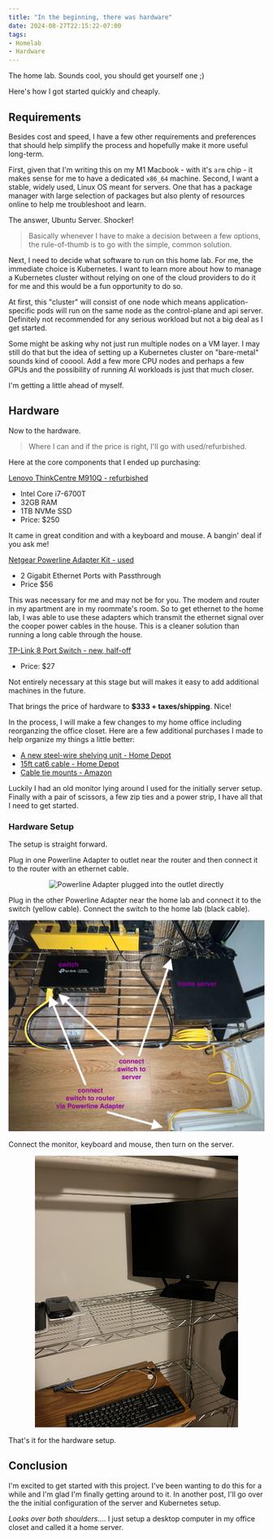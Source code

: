 ```yaml
---
title: "In the beginning, there was hardware"
date: 2024-08-27T22:15:22-07:00
tags:
- Homelab
- Hardware
---
```


The home lab. Sounds cool, you should get yourself one ;)

Here's how I got started quickly and cheaply.

## Requirements

Besides cost and speed, I have a few other requirements and preferences that should help simplify the process and hopefully make it more useful long-term. 

First, given that I'm writing this on my M1 Macbook - with it's `arm` chip - it makes sense for me to have a dedicated `x86_64` machine. Second, I want a stable, widely used, Linux OS meant for servers. One that has a package manager with large selection of packages but also plenty of resources online to help me troubleshoot and learn. 

The answer, Ubuntu Server. Shocker!

> Basically whenever I have to make a decision between a few options, the rule-of-thumb is to go with the simple, common solution.

Next, I need to decide what software to run on this home lab. For me, the immediate choice is Kubernetes. I want to learn more about how to manage a Kubernetes cluster without relying on one of the cloud providers to do it for me and this would be a fun opportunity to do so.

At first, this "cluster" will consist of one node which means application-specific pods will run on the same node as the control-plane and api server. Definitely not recommended for any serious workload but not a big deal as I get started.

Some might be asking why not just run multiple nodes on a VM layer. I may still do that but the idea of setting up a Kubernetes cluster on "bare-metal" sounds kind of cooool. Add a few more CPU nodes and perhaps a few GPUs and the possibility of running AI workloads is just that much closer.

I'm getting a little ahead of myself.

## Hardware

Now to the hardware.

> Where I can and if the price is right, I'll go with used/refurbished.

Here at the core components that I ended up purchasing:

[Lenovo ThinkCentre M910Q - refurbished](https://www.amazon.com/dp/B08MMQH98H?psc=1&ref=ppx_yo2ov_dt_b_product_details) 
- Intel Core i7-6700T
- 32GB RAM
- 1TB NVMe SSD
- Price: $250

It came in great condition and with a keyboard and mouse. A bangin' deal if you ask me!

[Netgear Powerline Adapter Kit - used](https://www.amazon.com/dp/B0778Y6K6N?psc=1&ref=ppx_yo2ov_dt_b_product_details)
- 2 Gigabit Ethernet Ports with Passthrough
- Price $56

This was necessary for me and may not be for you. The modem and router in my apartment are in my roommate's room. So to get ethernet to the home lab, I was able to use these adapters which transmit the ethernet signal over the cooper power cables in the house. This is a cleaner solution than running a long cable through the house.

[TP-Link 8 Port Switch - new, half-off](https://www.amazon.com/dp/B00K4DS5KU?psc=1&ref=ppx_yo2ov_dt_b_product_details)
- Price: $27

Not entirely necessary at this stage but will makes it easy to add additional machines in the future. 

That brings the price of hardware to **$333 + taxes/shipping**. Nice!

In the process, I will make a few changes to my home office including reorganzing the office closet. Here are a few additional purchases I made to help organize my things a little better:
- [A new steel-wire shelving unit - Home Depot](https://www.homedepot.com/p/HDX-4-Tier-Steel-Wire-Shelving-Unit-in-Chrome-36-in-W-x-54-in-H-x-14-in-D-31436PS-1/203846480)
- [15ft cat6 cable - Home Depot](https://www.homedepot.com/p/NTW-15-ft-Cat6-Snagless-Shielded-STP-Network-Patch-Cable-Yellow-345-S6-015YL/300457291) 
- [Cable tie mounts - Amazon](https://www.amazon.com/dp/B07MH6DGMM?psc=1&ref=ppx_yo2ov_dt_b_product_details)

Luckily I had an old monitor lying around I used for the initially server setup. Finally with a pair of scissors, a few zip ties and a power strip, I have all that I need to get started.

### Hardware Setup

The setup is straight forward. 

Plug in one Powerline Adapter to outlet near the router and then connect it to the router with an ethernet cable. 

<p align="center">
<img src="/images/homelab/powerline_adapter.jpg" alt="Powerline Adapter plugged into the outlet directly" width="250">
</p>

Plug in the other Powerline Adapter near the home lab and connect it to the switch (yellow cable). Connect the switch to the home lab (black cable). 

<p align="center">
<img src="/images/homelab/hl_setup_0.jpg" alt="" width="650">
</p>

Connect the monitor, keyboard and mouse, then turn on the server.

<p align="center">
<img src="/images/homelab/hl_keyboard.jpg" alt="" width="400">
</p>


That's it for the hardware setup. 

## Conclusion

I'm excited to get started with this project. I've been wanting to do this for a while and I'm glad I'm finally getting around to it. In another post, I'll go over the the initial configuration of the server and Kubernetes setup.

*Looks over both shoulders*.... I just setup a desktop computer in my office closet and called it a home server.
